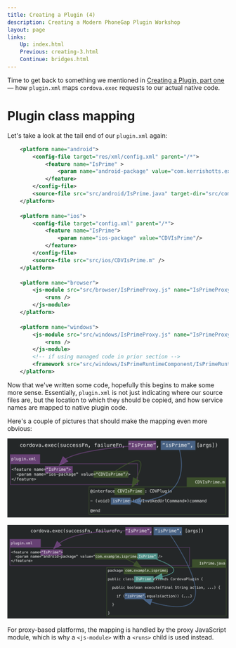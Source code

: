 ```yaml
---
title: Creating a Plugin (4)
description: Creating a Modern PhoneGap Plugin Workshop
layout: page
links:
    Up: index.html
    Previous: creating-3.html
    Continue: bridges.html
---
```


Time to get back to something we mentioned in [Creating a Plugin, part one](./creating.md) &mdash; how `plugin.xml` maps `cordova.exec` requests to our actual native code.

# Plugin class mapping

Let's take a look at the tail end of our `plugin.xml` again:

```xml
    <platform name="android">
        <config-file target="res/xml/config.xml" parent="/*">
            <feature name="IsPrime" >
                <param name="android-package" value="com.kerrishotts.example.isprime.IsPrime"/>
            </feature>
        </config-file>
        <source-file src="src/android/IsPrime.java" target-dir="src/com/kerrishotts/example/isprime" />
    </platform>

    <platform name="ios">
        <config-file target="config.xml" parent="/*">
            <feature name="IsPrime">
                <param name="ios-package" value="CDVIsPrime"/>
            </feature>
        </config-file>
        <source-file src="src/ios/CDVIsPrime.m" />
    </platform>

    <platform name="browser">
        <js-module src="src/browser/IsPrimeProxy.js" name="IsPrimeProxy">
            <runs />
        </js-module>
    </platform>

    <platform name="windows">
        <js-module src="src/windows/IsPrimeProxy.js" name="IsPrimeProxy">
            <runs />
        </js-module>
        <!-- if using managed code in prior section -->
        <framework src="src/windows/IsPrimeRuntimeComponent/IsPrimeRuntimeComponent/bin/Release/IsPrimeRuntimeComponent.winmd" custom="true"/>
    </platform>
```

Now that we've written some code, hopefully this begins to make some more sense. Essentially, `plugin.xml` is not just indicating where our source files are, but the location to which they should be copied, and how service names are mapped to native plugin code.

Here's a couple of pictures that should make the mapping even more obvious:

![iOS Plugin Class Mapping](./img/ios-plugin-class-map.png)

![Android Plugin Class Mapping](./img/android-plugin-class-map.png)

For proxy-based platforms, the mapping is handled by the proxy JavaScript module, which is why a `<js-module>` with a `<runs>` child is used instead.